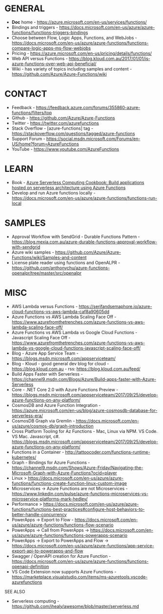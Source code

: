 # GENERAL
* **Doc** home - https://azure.microsoft.com/en-us/services/functions/
* Bindings and triggers - https://docs.microsoft.com/en-us/azure/azure-functions/functions-triggers-bindings
* Choose between Flow, Logic Apps, Functions, and WebJobs - https://docs.microsoft.com/en-us/azure/azure-functions/functions-compare-logic-apps-ms-flow-webjobs
* Pricing - https://azure.microsoft.com/en-us/pricing/details/functions/
* Web API versus Functions - https://blog.kloud.com.au/2017/01/01/is-azure-functions-over-web-api-beneficial/
* Wiki - has variety of topics including samples and content - https://github.com/Azure/Azure-Functions/wiki

# CONTACT
* Feedback - https://feedback.azure.com/forums/355860-azure-functions/filters/top
* Github - https://github.com/Azure/Azure-Functions
* Twitter - https://twitter.com/azurefunctions
* Stack Overflow - [azure-functions] tag - https://stackoverflow.com/questions/tagged/azure-functions
* Support Forum - https://social.msdn.microsoft.com/Forums/en-US/home?forum=AzureFunctions
* YouTube - https://www.youtube.com/AzureFunctions

# LEARN
* Book - <a target="_blank" href="https://www.amazon.com/gp/product/1788390822/ref=as_li_tl?ie=UTF8&camp=1789&creative=9325&creativeASIN=1788390822&linkCode=as2&tag=jhealy-20&linkId=9a9dd2c286874f47f28a007a30542368">Azure Serverless Computing Cookbook: Build applications hosted on serverless architecture using Azure Functions</a><img src="//ir-na.amazon-adsystem.com/e/ir?t=jhealy-20&l=am2&o=1&a=1788390822" width="1" height="1" border="0" alt="" style="border:none !important; margin:0px !important;" />
* Develop and run Azure functions locally - https://docs.microsoft.com/en-us/azure/azure-functions/functions-run-local

# SAMPLES
* Approval Workflow with SendGrid - Durable Functions Pattern - <https://blog.mexia.com.au/azure-durable-functions-approval-workflow-with-sendgrid>
* Azure wiki samples - https://github.com/Azure/Azure-Functions/wiki/Samples-and-content
* License plate reader using functions and OpenALPR - https://github.com/anthonychu/azure-functions-openalpr/tree/master/src/openalpr

# MISC
* AWS Lambda versus Functions - https://serifandsemaphore.io/azure-cloud-functions-vs-aws-lambda-caf8a90605dd
* Azure Functions vs AWS Lambda Scaling Face Off - https://www.azurefromthetrenches.com/azure-functions-vs-aws-lambda-scaling-face-off/
* Azure Functions vs AWS Lambda vs Google Cloud Functions - Javascript Scaling Face Off - https://www.azurefromthetrenches.com/azure-functions-vs-aws-lambda-vs-google-cloud-functions-javascript-scaling-face-off/
* Blog - Azure App Service Team - https://blogs.msdn.microsoft.com/appserviceteam/
* Blog - Kloud - good general dev blog for cloud - https://blog.kloud.com.au - rss: https://blog.kloud.com.au/feed/
* Build Apps Faster with Serverless - https://channel9.msdn.com/Blogs/Azure/Build-apps-faster-with-Azure-Serverless
* Core - .NET Core 2.0 with Azure Functions Preview - https://blogs.msdn.microsoft.com/appserviceteam/2017/09/25/develop-azure-functions-on-any-platform/
* CosmosDB and Azure Function Integration - https://azure.microsoft.com/en-us/blog/azure-cosmosdb-database-for-serverless-era/
* CosmosDB Graph via Gremlin - https://docs.microsoft.com/en-us/azure/cosmos-db/graph-introduction
* Cross Platform Tooling for Az Functions - Mac, Linux via NPM.  VS Code. VS Mac. Javascript, c#.  https://blogs.msdn.microsoft.com/appserviceteam/2017/09/25/develop-azure-functions-on-any-platform/
* Functions in a Container - http://tattoocoder.com/functions-runtime-kubernetes/
* Graph - Bindings for Azure Functions - https://channel9.msdn.com/Shows/Azure-Friday/Navigating-the-Microsoft-Graph-with-Azure-Functions?ocid=player
* Linux > https://docs.microsoft.com/en-us/azure/azure-functions/functions-create-function-linux-custom-image 
* Microservices -> Azure Functions are not Microservices - https://www.linkedin.com/pulse/azure-functions-microservices-vs-microservice-platforms-mark-hedley/
* Performance > https://docs.microsoft.com/en-us/azure/azure-functions/functions-best-practices#configure-host-behaviors-to-better-handle-concurrency
* PowerApps -> Export to Flow - https://docs.microsoft.com/en-us/azure/azure-functions/functions-flow-scenario
* PowerApps -> Call from PowerApps -> https://docs.microsoft.com/en-us/azure/azure-functions/functions-powerapps-scenario
* PowerApps -> Export to PowerApps and Flow -> https://docs.microsoft.com/en-us/azure/azure-functions/app-service-export-api-to-powerapps-and-flow
* Swagger / OpenAPI creation for Azure Function - https://docs.microsoft.com/en-us/azure/azure-functions/functions-openapi-definition
* VS Code Extension now supports Azure Functions - https://marketplace.visualstudio.com/items/ms-azuretools.vscode-azurefunctions 

SEE ALSO
* Serverless computing - <https://github.com/jhealy/awesome/blob/master/serverless.md>
